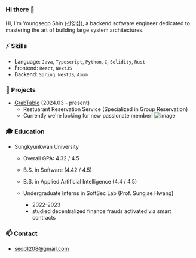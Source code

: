 ### Hi there 👋

Hi, I'm Youngseop Shin (신영섭), a backend software engineer dedicated to mastering the art of building large system architectures.

### ⚡ Skills
- Language: `Java`, `Typescript`, `Python`, `C`, `Solidity`, `Rust`
- Frontend: `React`, `NextJS`
- Backend: `Spring`, `NestJS`, `Axum`

### 🌱 Projects

- [GrabTable](https://github.com/GrabTable/GrabTable/) (2024.03 - present)
  - Restuarant Reservation Service (Specialized in Group Reservation)
  - Currently we're looking for new passionate member!
![image](https://github.com/000sub/000sub/assets/85350805/bbd0b9e8-3b85-4458-9116-5bca76e39e71)


### 🎓 Education
- Sungkyunkwan University
  - Overall GPA: 4.32 / 4.5
  - B.S. in Software (4.42 / 4.5)
  - B.S. in Applied Artificial Intelligence (4.4 / 4.5)
 
  - Undergraduate Interns in SoftSec Lab (Prof. Sungjae Hwang)
    - 2022-2023
    - studied decentralized finance frauds activated via smart contracts

### 📫 Contact
- seop1208@gmail.com


<!--
**000sub/000sub** is a ✨ _special_ ✨ repository because its `README.md` (this file) appears on your GitHub profile.


Here are some ideas to get you started:

- 🔭 I’m currently working on ...
- 🌱 I’m currently learning at SKKU
- 👯 I’m looking to collaborate on ...
- 🤔 I’m looking for help with ...
- 💬 Ask me about ...
- 📫 How to reach me: ...
- 😄 Pronouns: ...
- ⚡ Fun fact: ...
-->

<!--
![Top Langs](https://github-readme-stats.vercel.app/api/top-langs/?username=000sub&count_private=true&layout=compact&theme=dark)
[![Solved.ac 프로필](http://mazassumnida.wtf/api/generate_badge?boj=dt2980)](https://solved.ac/dt2980)
-->
